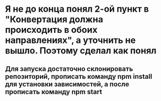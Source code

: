# Я не до конца понял 2-ой пункт в "Конвертация должна происходить в обоих направлениях", а уточнить не вышло. Поэтому сделал как понял

## Для запуска достаточно склонировать репозиторий, прописать команду npm install для установки зависимостей, а после прописать команду npm start

